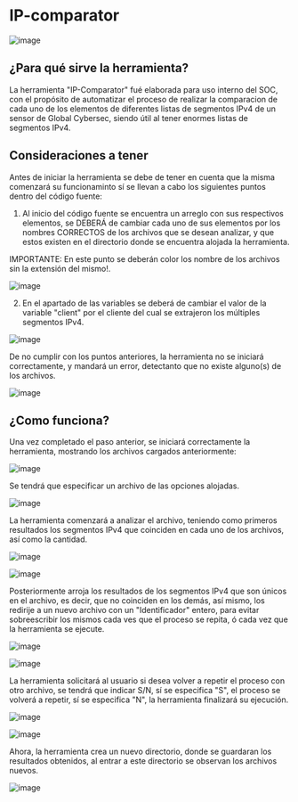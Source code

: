 # IP-comparator

![image](https://user-images.githubusercontent.com/114626248/233187728-80c35b49-6224-4b31-987d-57a6f66dff01.png)

## ¿Para qué sirve la herramienta?
La herramienta "IP-Comparator" fué elaborada para uso interno del SOC, con el propósito de automatizar el proceso de realizar la comparacion de cada uno de los elementos de diferentes listas de segmentos IPv4 de un sensor de Global Cybersec, siendo útil al tener enormes listas de segmentos IPv4.

## Consideraciones a tener
Antes de iniciar la herramienta se debe de tener en cuenta que la misma comenzará su funcionaminto sí se llevan a cabo los siguientes puntos dentro del código fuente:

1. Al inicio del código fuente se encuentra un arreglo con sus respectivos elementos, se DEBERÁ de cambiar cada uno de sus elementos por los nombres CORRECTOS de los archivos que se desean analizar, y que estos existen en el directorio donde se encuentra alojada la herramienta.

IMPORTANTE: En este punto se deberán color los nombre de los archivos sin la extensión del mismo!.

![image](https://user-images.githubusercontent.com/114626248/233439723-63b93ee0-1cbb-4012-a241-279702e90762.png)

2. En el apartado de las variables se deberá de cambiar el valor de la variable "client" por el cliente del cual se extrajeron los múltiples segmentos IPv4.

![image](https://user-images.githubusercontent.com/114626248/233439820-b4402133-35f6-4b46-890c-4ab63cba0d4a.png)


De no cumplir con los puntos anteriores, la herramienta no se iniciará correctamente, y mandará un error, detectanto que no existe alguno(s) de los archivos.

![image](https://user-images.githubusercontent.com/114626248/233196698-a2958601-df93-4726-8bf7-78347b95ac76.png)

## ¿Como funciona?
Una vez completado el paso anterior, se iniciará correctamente la herramienta, mostrando los archivos cargados anteriormente:

![image](https://user-images.githubusercontent.com/114626248/233196888-03f5dfcd-caf8-4ff3-ab49-967a68bff665.png)

Se tendrá que especificar un archivo de las opciones alojadas.

![image](https://user-images.githubusercontent.com/114626248/233237575-6c2c4f2f-95c3-49f5-80c1-a5a79bf4c1c6.png)

La herramienta comenzará a analizar el archivo, teniendo como primeros resultados los segmentos IPv4 que coinciden en cada uno de los archivos, así como la cantidad.

![image](https://user-images.githubusercontent.com/114626248/233237892-cc52f07d-ef4d-4931-83bf-4bcc37ae76e2.png)

![image](https://user-images.githubusercontent.com/114626248/233237938-29c8abd6-31b4-461d-b7e9-9ec942f82dbb.png)

Posteriormente arroja los resultados de los segmentos IPv4 que son únicos en el archivo, es decir, que no coinciden en los demás, así mismo, los redirije a un nuevo archivo con un "Identificador" entero, para evitar sobreescribir los mismos cada ves que el proceso se repita, ó cada vez que la herramienta se ejecute.

![image](https://user-images.githubusercontent.com/114626248/233238262-21832433-04a5-4265-9293-2dcee56b289a.png)

![image](https://user-images.githubusercontent.com/114626248/233238302-7c12960f-0fff-4e65-8f73-fc82699deda2.png)

La herramienta solicitará al usuario si desea volver a repetir el proceso con otro archivo, se tendrá que indicar S/N, sí se especifica "S", el proceso se volverá a repetir, sí se especifica "N", la herramienta finalizará su ejecución.

![image](https://user-images.githubusercontent.com/114626248/233238469-b6bb23ba-da7d-490d-b45d-9af5a10937c6.png)

![image](https://user-images.githubusercontent.com/114626248/233238523-d41b6328-ce62-4db7-8fcf-4bd21623484b.png)

Ahora, la herramienta crea un nuevo directorio, donde se guardaran los resultados obtenidos, al entrar a este directorio se observan los archivos nuevos.

![image](https://user-images.githubusercontent.com/114626248/233238805-78fd5cac-4c7d-4ced-a414-e1176d0aab88.png)








 
